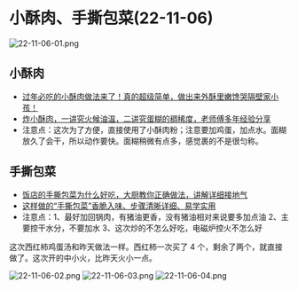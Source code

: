 # 小酥肉、手撕包菜(22-11-06)

![22-11-06-01.png](/images/food/22-11-06-01.png)

## 小酥肉

- [过年必吃的小酥肉做法来了！真的超级简单，做出来外酥里嫩馋哭隔壁家小孩！](https://www.bilibili.com/video/BV1QJ411E7QV)
- [炸小酥肉，一讲究火候油温，二讲究蛋糊的稠稀度，老师傅多年经验分享](https://www.bilibili.com/video/BV1XA411n7Zb)
- 注意点：这次为了方便，直接使用了小酥肉粉；注意要加鸡蛋，加点水。面糊放久了会干，所以动作要快。面糊稍微有点多，感觉裹的不是很匀称。

## 手撕包菜

- [饭店的手撕包菜为什么好吃，大厨教你正确做法，讲解详细接地气](https://www.bilibili.com/video/BV17i4y197jW)
- [这样做的“手撕包菜”香脆入味、步骤清晰详细、易学实用](https://www.bilibili.com/video/BV1A44y1n7ad)
- 注意点：1、最好加回锅肉，有猪油更香，没有猪油相对来说要多加点油  2、主要控干水分，不要加水 3、这次炒的不怎么好吃，电磁炉控火不怎么好

这次西红柿鸡蛋汤和昨天做法一样。西红柿一次买了 4 个，剩余了两个，就直接做了。这次开的中小火，比昨天火小一点。

![22-11-06-02.png](/images/food/22-11-06-02.png)
![22-11-06-03.png](/images/food/22-11-06-03.png)
![22-11-06-04.png](/images/food/22-11-06-04.png)